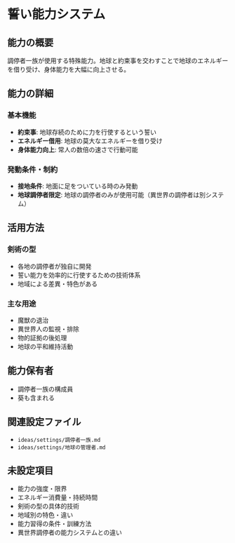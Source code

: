 # 誓い能力システム

## 能力の概要
調停者一族が使用する特殊能力。地球と約束事を交わすことで地球のエネルギーを借り受け、身体能力を大幅に向上させる。

## 能力の詳細

### 基本機能
- **約束事**: 地球存続のために力を行使するという誓い
- **エネルギー借用**: 地球の莫大なエネルギーを借り受け
- **身体能力向上**: 常人の数倍の速さで行動可能

### 発動条件・制約
- **接地条件**: 地面に足をついている時のみ発動
- **地球調停者限定**: 地球の調停者のみが使用可能（異世界の調停者は別システム）

## 活用方法

### 剣術の型
- 各地の調停者が独自に開発
- 誓い能力を効率的に行使するための技術体系
- 地域による差異・特色がある

### 主な用途
- 魔獣の退治
- 異世界人の監視・排除
- 物的証拠の後処理
- 地球の平和維持活動

## 能力保有者
- 調停者一族の構成員
- 葵も含まれる

## 関連設定ファイル
- `ideas/settings/調停者一族.md`
- `ideas/settings/地球の管理者.md`

## 未設定項目
- 能力の強度・限界
- エネルギー消費量・持続時間
- 剣術の型の具体的技術
- 地域別の特色・違い
- 能力習得の条件・訓練方法
- 異世界調停者の能力システムとの違い